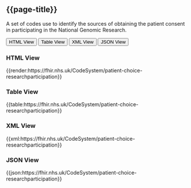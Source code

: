 ## {{page-title}}

A set of codes use to identify the sources of obtaining the patient consent in participating in the National Genomic Research.

<div class="tab">
 <button class="tablinks active" onclick="openTab(event, 'HTML View')">HTML View</button>
 <button class="tablinks" onclick="openTab(event, 'Table View')">Table View</button>
  <button class="tablinks" onclick="openTab(event, 'XML View')">XML View</button>
  <button class="tablinks" onclick="openTab(event, 'JSON View')">JSON View</button>
</div>

<div id="HTML View" class="tabcontent" style="display:block">
  <h3>HTML View</h3>
{{render:https://fhir.nhs.uk/CodeSystem/patient-choice-researchparticipation}}
</div>

<div id="Table View" class="tabcontent">
  <h3>Table View</h3>
{{table:https://fhir.nhs.uk/CodeSystem/patient-choice-researchparticipation}}
</div>

<div id="XML View" class="tabcontent">
  <h3>XML View</h3>
{{xml:https://fhir.nhs.uk/CodeSystem/patient-choice-researchparticipation}}
</div>

<div id="JSON View" class="tabcontent">
  <h3>JSON View</h3>
{{json:https://fhir.nhs.uk/CodeSystem/patient-choice-researchparticipation}}
</div>
<br/>